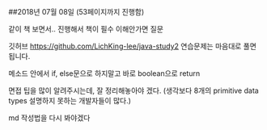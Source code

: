 ##2018년 07월 08일 (53페이지까지 진행함)

같이 책 보면서.. 진행해서 책이 필수
이해안가면 질문

깃허브 https://github.com/LichKing-lee/java-study2
연습문제는 마음대로 풀면 됩니다.

메소드 안에서 if, else문으로 하지말고
바로 boolean으로 return




면접 팁을 많이 알려주시는데, 잘 정리해놓아야 겠다.
(생각보다 8개의 primitive data types 설명하지 못하는 개발자들이 많다.)

md 작성법을 다시 봐야겠다

